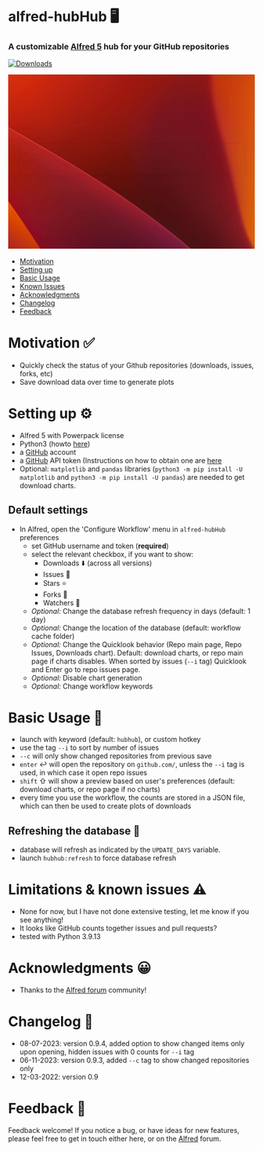 # alfred-hubHub 🖥️
### A customizable [Alfred 5](https://www.alfredapp.com/) hub for your GitHub repositories



<a href="https://github.com/giovannicoppola/alfred-GitHubHub/releases/latest/">
<img alt="Downloads"
src="https://img.shields.io/github/downloads/giovannicoppola/alfred-GitHubHub/total?color=purple&label=Downloads"><br/>
</a>

![](images/hubhub.gif)


<!-- MarkdownTOC autolink="true" bracket="round" depth="3" autoanchor="true" -->

- [Motivation](#motivation)
- [Setting up](#setting-up)
- [Basic Usage](#usage)
- [Known Issues](#known-issues)
- [Acknowledgments](#acknowledgments)
- [Changelog](#changelog)
- [Feedback](#feedback)

<!-- /MarkdownTOC -->



<h1 id="motivation">Motivation ✅</h1>

- Quickly check the status of your Github repositories (downloads, issues, forks, etc) 
- Save download data over time to generate plots

<h1 id="setting-up">Setting up ⚙️</h1>

- Alfred 5 with Powerpack license
- Python3 (howto [here](https://www.freecodecamp.org/news/python-version-on-mac-update/))
- a [GitHub](https://github.com/) account
- a [GitHub](https://github.com/) API token (Instructions on how to obtain one are [here](https://docs.github.com/en/authentication/keeping-your-account-and-data-secure/creating-a-personal-access-token)
- Optional: `matplotlib` and `pandas` libraries (`python3 -m pip install -U matplotlib` and `python3 -m pip install -U pandas`) are needed to get download charts.



## Default settings 
- In Alfred, open the 'Configure Workflow' menu in `alfred-hubHub` preferences
	- set GitHub username and token (**required**)
	- select the relevant checkbox, if you want to show:
		- Downloads ⬇️ (across all versions)
		- Issues 🚨
		- Stars ⭐
		- Forks 🌿
		- Watchers 👀
	- _Optional:_ Change the database refresh frequency in days (default: 1 day)
	- _Optional:_ Change the location of the database (default: workflow cache folder)
	- _Optional:_ Change the Quicklook behavior (Repo main page, Repo Issues, Downloads chart). Default: download charts, or repo main page if charts disables. When sorted by issues (`--i` tag) Quicklook and Enter go to repo issues page. 
	- _Optional:_ Disable chart generation 
	- _Optional:_ Change workflow keywords



<h1 id="usage">Basic Usage 📖</h1>

- launch with keyword (default: `hubhub`), or custom hotkey
- use the tag `--i` to sort by number of issues
- `--c` will only show changed repositories from previous save
- `enter` ↩️ will open the repository on `github.com/`, unless the `--i` tag is used, in which case it open repo issues
- `shift` ⇧ will show a preview based on user's preferences (default: download charts, or repo page if no charts)
- every time you use the workflow, the counts are stored in a JSON file, which can then be used to create plots of downloads



## Refreshing the database 🔄
- database will refresh as indicated by the `UPDATE_DAYS` variable. 
- launch `hubhub:refresh` to force database refresh

<h1 id="known-issues">Limitations & known issues ⚠️</h1>

- None for now, but I have not done extensive testing, let me know if you see anything!
- It looks like GitHub counts together issues and pull requests? 
- tested with Python 3.9.13


<h1 id="acknowledgments">Acknowledgments 😀</h1>

- Thanks to the [Alfred forum](https://www.alfredforum.com) community!

<h1 id="changelog">Changelog 🧰</h1>

- 08-07-2023: version 0.9.4, added option to show changed items only upon opening, hidden issues with 0 counts for `--i` tag
- 06-11-2023: version 0.9.3, added `--c` tag to show changed repositories only
- 12-03-2022: version 0.9


<h1 id="feedback">Feedback 🧐</h1>

Feedback welcome! If you notice a bug, or have ideas for new features, please feel free to get in touch either here, or on the [Alfred](https://www.alfredforum.com) forum. 
